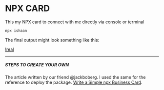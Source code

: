 # NPX CARD 
This my NPX card to connect with me directly via console or terminal

```bash
npx ishaan
```
The final output might look something like this:

[!real](https://github.com/IshaanAdarsh/IshaanAdarsh/assets/100434702/6bf8a41f-e883-4b83-b1b2-fb5f8b776530)

<hr/>

##### STEPS TO CREATE YOUR OWN
The article written by our friend @jackboberg. I used the same for the reference to deploy the package. 
[Write a Simple npx Business Card](https://studioelsa.se/blog/open-source-oss-npx-business-card). 

